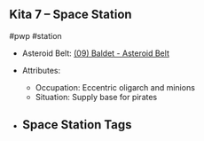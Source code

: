 ## Kita 7 &ndash; Space Station

#pwp #station

- Asteroid Belt: [(09) Baldet - Asteroid Belt](../../../Gaming/StarsWithoutNumber/PiratesWithoutPlunder/%2809%29%20Baldet%20-%20Asteroid%20Belt.md)

- Attributes:
   -   Occupation: Eccentric oligarch and minions
   -   Situation: Supply base for pirates

- Space Station Tags
	-  

